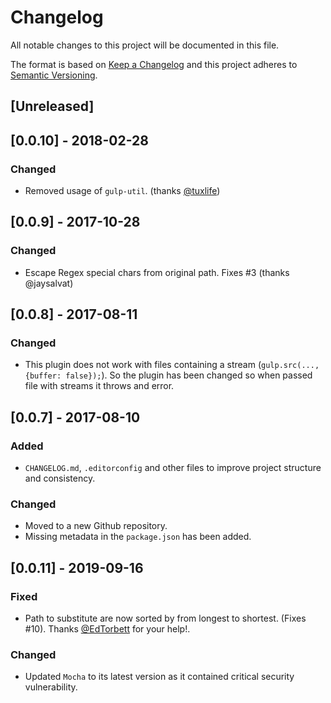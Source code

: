 # Changelog
All notable changes to this project will be documented in this file.

The format is based on [Keep a Changelog](http://keepachangelog.com/en/1.0.0/)
and this project adheres to [Semantic Versioning](http://semver.org/spec/v2.0.0.html).

## [Unreleased]

## [0.0.10] - 2018-02-28
### Changed
- Removed usage of `gulp-util`. (thanks [@tuxlife](https://github.com/tuxlife))

## [0.0.9] - 2017-10-28
### Changed
- Escape Regex special chars from original path. Fixes #3 (thanks @jaysalvat)

## [0.0.8] - 2017-08-11
### Changed
- This plugin does not work with files containing a stream (`gulp.src(..., {buffer: false});`). So the plugin has been
changed so when passed file with streams it throws and error.

## [0.0.7] - 2017-08-10
### Added
- `CHANGELOG.md`, `.editorconfig` and other files to improve project structure and consistency.

### Changed
- Moved to a new Github repository.
- Missing metadata in the `package.json` has been added.

## [0.0.11] - 2019-09-16
### Fixed
- Path to substitute are now sorted by from longest to shortest. (Fixes #10). 
Thanks [@EdTorbett](https://github.com/EdTorbett) for your help!.

### Changed
- Updated `Mocha` to its latest version as it contained critical security 
vulnerability.
